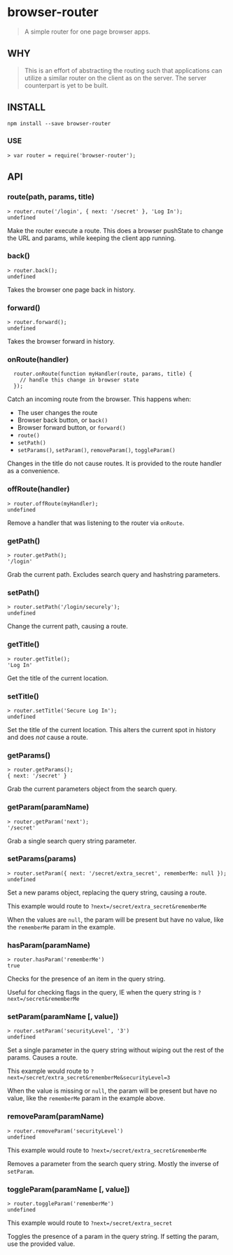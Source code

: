 browser-router
==============

> A simple router for one page browser apps.


## WHY

> This is an effort of abstracting the routing such that applications can utilize a similar router on the client as on the server. The server counterpart is yet to be built.

## INSTALL

```
npm install --save browser-router
```

### USE

```
> var router = require('browser-router');
```

## API

### route(path, params, title)

```
> router.route('/login', { next: '/secret' }, 'Log In');
undefined
```

Make the router execute a route. This does a browser pushState to change the URL and params, while keeping the client app running.

### back()

```
> router.back();
undefined
```

Takes the browser one page back in history.

### forward()

```
> router.forward();
undefined
```

Takes the browser forward in history.

### onRoute(handler)

```
  router.onRoute(function myHandler(route, params, title) {
  	// handle this change in browser state
  });
```

Catch an incoming route from the browser. This happens when:

* The user changes the route
* Browser back button, or `back()`
* Browser forward button, or `forward()`
* `route()`
* `setPath()`
* `setParams()`, `setParam()`, `removeParam()`, `toggleParam()`

Changes in the title do not cause routes. It is provided to the route handler as a convenience.


### offRoute(handler)

```
> router.offRoute(myHandler);
undefined
```

Remove a handler that was listening to the router via `onRoute`.

### getPath()

```
> router.getPath();
'/login'
```

Grab the current path. Excludes search query and hashstring parameters.

### setPath()

```
> router.setPath('/login/securely');
undefined
```

Change the current path, causing a route.

### getTitle()


```
> router.getTitle();
'Log In'
```

Get the title of the current location.


### setTitle()


```
> router.setTitle('Secure Log In');
undefined
```

Set the title of the current location. This alters the current spot in history and does *not* cause a route.


### getParams()

```
> router.getParams();
{ next: '/secret' }
```

Grab the current parameters object from the search query.

### getParam(paramName)

```
> router.getParam('next');
'/secret'
```

Grab a single search query string parameter.

### setParams(params)

```
> router.setParam({ next: '/secret/extra_secret', rememberMe: null });
undefined
```

Set a new params object, replacing the query string, causing a route.

This example would route to `?next=/secret/extra_secret&rememberMe`

When the values are `null`, the param will be present but have no value, like the `rememberMe` param in the example.

### hasParam(paramName)

```
> router.hasParam('rememberMe')
true
```

Checks for the presence of an item in the query string.

Useful for checking flags in the query, IE when the query string is `?next=/secret&rememberMe`

### setParam(paramName [, value])

```
> router.setParam('securityLevel', '3')
undefined
```

Set a single parameter in the query string without wiping out the rest of the params. Causes a route.

This example would route to `?next=/secret/extra_secret&rememberMe&securityLevel=3`

When the value is missing or `null`, the param will be present but have no value, like the `rememberMe` param in the example above.

### removeParam(paramName)

```
> router.removeParam('securityLevel')
undefined
```

This example would route to `?next=/secret/extra_secret&rememberMe`

Removes a parameter from the search query string. Mostly the inverse of `setParam`.

### toggleParam(paramName [, value])

```
> router.toggleParam('rememberMe')
undefined
```

This example would route to `?next=/secret/extra_secret`

Toggles the presence of a param in the query string. If setting the param, use the provided value.
